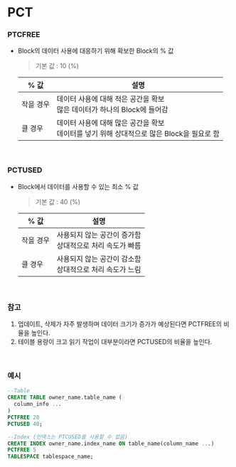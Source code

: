 PCT
===

### PTCFREE
* Block의 데이터 사용에 대응하기 위해 확보한 Block의 % 값
  >기본 값 : 10 (%)

  |% 값|설명|
  |-|-|
  |작을 경우|데이터 사용에 대해 적은 공간을 확보<br>많은 데이터가 하나의 Block에 들어감|
  |클 경우|데이터 사용에 대해 많은 공간을 확보<br>데이터를 넣기 위해 상대적으로 많은 Block을 필요로 함|

<br>

### PCTUSED
* Block에서 데이터를 사용할 수 있는 최소 % 값
  >기본 값 : 40 (%)

  |% 값|설명|
  |-|-|
  |작을 경우|사용되지 않는 공간이 증가함<br>상대적으로 처리 속도가 빠름|
  |클 경우|사용되지 않는 공간이 감소함<br>상대적으로 처리 속도가 느림|

<br>

### 참고
1. 업데이트, 삭제가 자주 발생하며 데이터 크기가 증가가 예상된다면 PCTFREE의 비율을 높인다.
1. 테이블 용량이 크고 읽기 작업이 대부분이라면 PCTUSED의 비율을 높인다.

<br>

### 예시
```sql
--Table
CREATE TABLE owner_name.table_name (
  column_info ...
)
PCTFREE 20
PCTUSED 40;

--Index (인덱스는 PTCUSED를 사용할 수 없음)
CREATE INDEX owner_name.index_name ON table_name(column_name ...)
PCTFREE 5
TABLESPACE tablespace_name;
```

<br>
